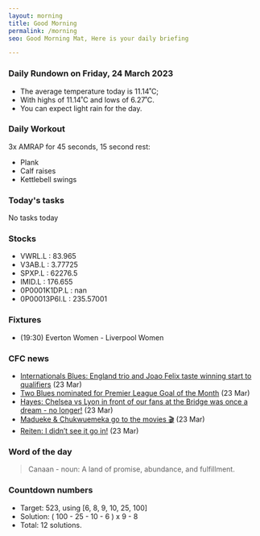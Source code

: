 ```yaml
---
layout: morning
title: Good Morning
permalink: /morning
seo: Good Morning Mat, Here is your daily briefing

---
```


<!-- weather_marker starts -->
### Daily Rundown on Friday, 24 March 2023

- The average temperature today is 11.14˚C;
- With highs of 11.14˚C and lows of 6.27˚C.
- You can expect light rain for the day.

<!-- weather_marker ends -->

### Daily Workout
<!-- workout_marker starts -->
3x AMRAP for 45 seconds, 15 second rest:

- Plank
- Calf raises
- Kettlebell swings

<!-- workout_marker ends -->

### Today's tasks
<!-- task_marker starts -->
No tasks today
<!-- task_marker ends -->

### Stocks

<!-- stocks_marker starts -->

- VWRL.L : 83.965
- V3AB.L : 3.77725
- SPXP.L : 62276.5
- IMID.L : 176.655
- 0P0001K1DP.L : nan
- 0P00013P6I.L : 235.57001

<!-- stocks_marker ends -->

### Fixtures

<!-- sports_marker starts -->

<ul>
<li>(19:30) Everton Women - Liverpool Women</li>
</ul>

<!-- sports_marker ends -->

### CFC news

<!-- cfc_marker starts -->
- [Internationals Blues: England trio and Joao Felix taste winning start to qualifiers](https://chelseafc.com/en/news/article/internationals-blues-england-trio-and-joao-felix-taste-winning-start-to) (23 Mar)
- [Two Blues nominated for Premier League Goal of the Month](https://chelseafc.com/en/news/article/two-blues-nominated-for-premier-league-goal-of-the-month) (23 Mar)
- [Hayes: Chelsea vs Lyon in front of our fans at the Bridge was once a dream - no longer!](https://chelseafc.com/en/news/article/hayes-chelsea-vs-lyon-in-front-of-our-fans-at-the-bridge-no-longer-a-dream) (23 Mar)
- [Madueke & Chukwuemeka go to the movies 🎬](https://chelseafc.com/en/video/madueke-and-chukwuemeka-go-to-the-movies) (23 Mar)
- [Reiten: I didn’t see it go in!](https://chelseafc.com/en/news/article/reiten-i-didnt-see-it-go-in) (23 Mar)

<!-- cfc_marker ends -->

### Word of the day
<!-- word_marker starts -->

 > Canaan - noun: A land of promise, abundance, and fulfillment.

<!-- word_marker ends -->

### Countdown numbers
<!-- game_marker starts -->

- Target: 523, using [6, 8, 9, 10, 25, 100]
- Solution: ( 100 - 25 - 10 - 6 ) x 9 - 8
- Total: 12 solutions.

<!-- game_marker ends -->
